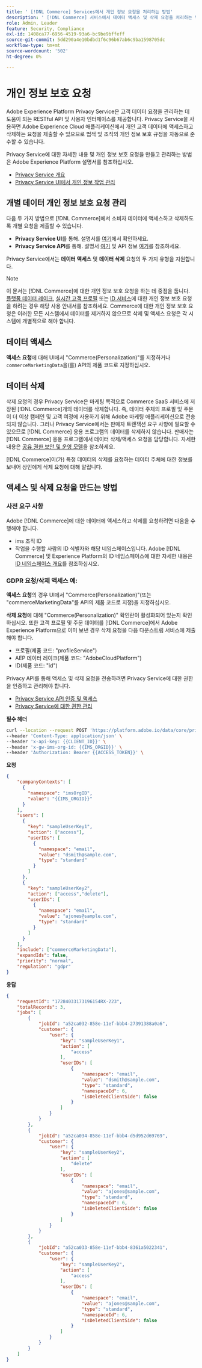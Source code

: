 ```yaml
---
title: ' [!DNL Commerce] Services에서 개인 정보 요청을 처리하는 방법'
description: ' [!DNL Commerce] 서비스에서 데이터 액세스 및 삭제 요청을 처리하는 방법에 대해 알아봅니다.'
role: Admin, Leader
feature: Security, Compliance
exl-id: 1408ca77-6956-4519-93a6-bc9be9bffeff
source-git-commit: 5dd290a4e10bdbd1f6c96b67ab6c9ba1598705dc
workflow-type: tm+mt
source-wordcount: '502'
ht-degree: 0%

---
```


# 개인 정보 보호 요청

Adobe Experience Platform Privacy Service은 고객 데이터 요청을 관리하는 데 도움이 되는 RESTful API 및 사용자 인터페이스를 제공합니다. Privacy Service을 사용하면 Adobe Experience Cloud 애플리케이션에서 개인 고객 데이터에 액세스하고 삭제하는 요청을 제출할 수 있으므로 법적 및 조직의 개인 정보 보호 규정을 자동으로 준수할 수 있습니다.

Privacy Service에 대한 자세한 내용 및 개인 정보 보호 요청을 만들고 관리하는 방법은 Adobe Experience Platform 설명서를 참조하십시오.

* [Privacy Service 개요](https://experienceleague.adobe.com/ko/docs/experience-platform/privacy/home)
* [Privacy Service UI에서 개인 정보 작업 관리](https://experienceleague.adobe.com/ko/docs/experience-platform/privacy/ui/user-guide)

## 개별 데이터 개인 정보 보호 요청 관리

다음 두 가지 방법으로 [!DNL Commerce]에서 소비자 데이터에 액세스하고 삭제하도록 개별 요청을 제출할 수 있습니다.

* **Privacy Service UI**&#x200B;를 통해. 설명서를 [여기](https://experienceleague.adobe.com/ko/docs/experience-platform/privacy/ui/user-guide#_blank)에서 확인하세요.
* **Privacy Service API**&#x200B;를 통해. 설명서 [여기](https://developer.adobe.com/experience-platform-apis/references/privacy-service/#_blank) 및 API 정보 [여기](https://developer.adobe.com/experience-platform-apis/#_blank)를 참조하세요.

Privacy Service에서는 **데이터 액세스** 및 **데이터 삭제** 요청의 두 가지 유형을 지원합니다.

>[!NOTE]
>
>이 문서는 [!DNL Commerce]에 대한 개인 정보 보호 요청을 하는 데 중점을 둡니다. [플랫폼 데이터 레이크](https://experienceleague.adobe.com/ko/docs/experience-platform/catalog/privacy), [실시간 고객 프로필](https://experienceleague.adobe.com/ko/docs/experience-platform/profile/privacy) 또는 [ID 서비스](https://experienceleague.adobe.com/ko/docs/experience-platform/identity/privacy)에 대한 개인 정보 보호 요청을 하려는 경우 해당 사용 안내서를 참조하세요. Commerce에 대한 개인 정보 보호 요청은 이러한 모든 시스템에서 데이터를 제거하지 않으므로 삭제 및 액세스 요청은 각 시스템에 개별적으로 해야 합니다.

## 데이터 액세스

**액세스 요청**&#x200B;에 대해 UI에서 &quot;Commerce(Personalization)&quot;를 지정하거나 `commerceMarketingData`을(를) API의 제품 코드로 지정하십시오.

## 데이터 삭제

삭제 요청의 경우 Privacy Service은 마케팅 목적으로 Commerce SaaS 서비스에 저장된 [!DNL Commerce]개의 데이터를 삭제합니다. 즉, 데이터 주체의 프로필 및 주문이 더 이상 캠페인 및 고객 여정에 사용하기 위해 Adobe 마케팅 애플리케이션으로 전송되지 않습니다. 그러나 Privacy Service에서는 판매자 트랜잭션 요구 사항에 필요할 수 있으므로 [!DNL Commerce] 응용 프로그램의 데이터를 삭제하지 않습니다. 판매자는 [!DNL Commerce] 응용 프로그램에서 데이터 삭제/액세스 요청을 담당합니다. 자세한 내용은 [공유 권한 보안 및 운영 모델](https://experienceleague.adobe.com/ko/docs/commerce-operations/security-and-compliance/shared-responsibility)을 참조하세요.

[!DNL Commerce]이(가) 특정 데이터의 삭제를 요청하는 데이터 주체에 대한 정보를 보내어 상인에게 삭제 요청에 대해 알립니다.

## 액세스 및 삭제 요청을 만드는 방법

### 사전 요구 사항

Adobe [!DNL Commerce]에 대한 데이터에 액세스하고 삭제를 요청하려면 다음을 수행해야 합니다.

* ims 조직 ID
* 작업을 수행할 사람의 ID 식별자와 해당 네임스페이스입니다. Adobe [!DNL Commerce] 및 Experience Platform의 ID 네임스페이스에 대한 자세한 내용은 [ID 네임스페이스 개요](https://experienceleague.adobe.com/ko/docs/experience-platform/identity/features/namespaces)를 참조하십시오.

### GDPR 요청/삭제 액세스 예:

**액세스 요청**&#x200B;의 경우 UI에서 &quot;Commerce(Personalization)&quot;(또는 &quot;commerceMarketingData&quot;를 API의 제품 코드로 지정)을 지정하십시오.

**삭제 요청**&#x200B;에 대해 &quot;Commerce(Personalization)&quot; 확인란이 활성화되어 있는지 확인하십시오. 또한 고객 프로필 및 주문 데이터를 [!DNL Commerce]에서 Adobe Experience Platform으로 이미 보낸 경우 삭제 요청을 다음 다운스트림 서비스에 제출해야 합니다.

* 프로필(제품 코드: &quot;profileService&quot;)
* AEP 데이터 레이크(제품 코드: &quot;AdobeCloudPlatform&quot;)
* ID(제품 코드: &quot;id&quot;)

Privacy API를 통해 액세스 및 삭제 요청을 전송하려면 Privacy Service에 대한 권한을 인증하고 관리해야 합니다.

* [Privacy Service API 인증 및 액세스](https://experienceleague.adobe.com/ko/docs/experience-platform/privacy/api/getting-started)
* [Privacy Service에 대한 권한 관리](https://experienceleague.adobe.com/ko/docs/experience-platform/privacy/permissions)

**필수 헤더**

```bash
curl --location --request POST 'https://platform.adobe.io/data/core/privacy/jobs' \
--header 'Content-Type: application/json' \
--header 'x-api-key: {{CLIENT_ID}}' \
--header 'x-gw-ims-org-id: {{IMS_ORGID}}' \
--header 'Authorization: Bearer {{ACCESS_TOKEN}}' \
```

**요청**

```json
{
    "companyContexts": [
      {
        "namespace": "imsOrgID",
        "value": "{{IMS_ORGID}}"
      }
    ],
    "users": [
      {
        "key": "sampleUserKey1",
        "action": ["access"],
        "userIDs": [
          {
            "namespace": "email",
            "value": "dsmith@sample.com",
            "type": "standard"
          }
        ]
      },
      {
        "key": "sampleUserKey2",
        "action": ["access","delete"],
        "userIDs": [
          {
            "namespace": "email",
            "value": "ajones@sample.com",
            "type": "standard"
          }
        ]
      }
    ],
    "include": ["commerceMarketingData"],
    "expandIds": false,
    "priority": "normal",
    "regulation": "gdpr"
}
```

**응답**

```json
{
    "requestId": "17284033173196154RX-223",
    "totalRecords": 3,
    "jobs": [
        {
            "jobId": "a52ca032-858e-11ef-bbb4-27391388a0a6",
            "customer": {
                "user": {
                    "key": "sampleUserKey1",
                    "action": [
                        "access"
                    ],
                    "userIDs": [
                        {
                            "namespace": "email",
                            "value": "dsmith@sample.com",
                            "type": "standard",
                            "namespaceId": 6,
                            "isDeletedClientSide": false
                        }
                    ]
                }
            }
        },
        {
            "jobId": "a52ca034-858e-11ef-bbb4-d5d952d69769",
            "customer": {
                "user": {
                    "key": "sampleUserKey2",
                    "action": [
                        "delete"
                    ],
                    "userIDs": [
                        {
                            "namespace": "email",
                            "value": "ajones@sample.com",
                            "type": "standard",
                            "namespaceId": 6,
                            "isDeletedClientSide": false
                        }
                    ]
                }
            }
        },
        {
            "jobId": "a52ca033-858e-11ef-bbb4-8361a5022341",
            "customer": {
                "user": {
                    "key": "sampleUserKey2",
                    "action": [
                        "access"
                    ],
                    "userIDs": [
                        {
                            "namespace": "email",
                            "value": "ajones@sample.com",
                            "type": "standard",
                            "namespaceId": 6,
                            "isDeletedClientSide": false
                        }
                    ]
                }
            }
        }
    ]
}
```
